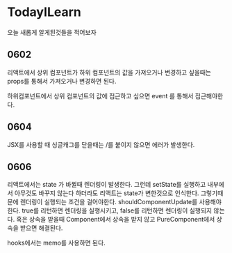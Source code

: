 # TodayILearn
오늘 새롭게 알게된것들을 적어보자
## 0602

리액트에서 상위 컴포넌트가 하위 컴포넌트의 값을 가져오거나 변경하고 싶을때는 props를 통해서 가져오거나 변경하면 된다.

하위컴포넌트에서 상위 컴포넌트의 값에 접근하고 싶으면 event 를 통해서 접근해야한다.

## 0604
JSX를 사용할 때 싱글캐그를 닫을때는 /를 붙이지 않으면 에러가 발생한다.

## 0606

리액트에서는 state 가 바뀔때 렌더링이 발생한다. 그런데 setState를 실행하고 내부에서 아무것도 바꾸지 않는다 하더라도
리액트는 state가 변한것으로 인식한다. 그렇기때문에 렌더링이 실행되는 조건을 걸어야한다.
shouldComponentUpdate를 사용해야한다. true를 리턴하면 렌더링을 실행시키고, false를 리턴하면 렌더링이 실행되지 않는다.
혹은 상속을 받을때 Component에서 상속을 받지 않고 PureComponent에서 상속을 받으면 해결된다.

hooks에서는 memo를 사용하면 된다.
